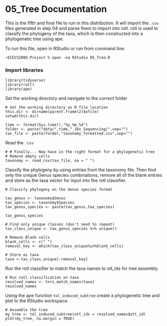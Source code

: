 # 05_Tree Documentation
This is the fifth and final file to run in this distribution. It will import the `.csv` files generated in step 04 and parse them to import into rotl. rotl is used to classify the phylogeny of the taxa, which is then constructed into a phylogenetic tree using ape. 

To run this file, open in RStudio or run from command line:
```
~ECEV32000_Project % open -na RStudio 05_Tree.R
```

### Import libraries
```
library(tidyverse)
library(rotl)
library(ape)
```
Set the working directory and navigate to the correct folder
```
# Set the working directory as R file location
this.dir <- dirname(parent.frame(2)$ofile)
setwd(this.dir)

time <- format(Sys.time(),"%y_%m_%d")
folder <- paste("data/",time,"_16s_Sequencing/",sep="")
tax_file <- paste(folder,"taxonomy_formatted.csv",sep="")
```
Read the `.csv`
```
# # Finally... Now have in the right format for a phylogenetic tree
# Remove empty cells
taxonomy <- read_csv(tax_file, na = " ")
```
Classify the phylogeny by using entries from the taxonomy file. Then find only the unique Genus species combinations, remove all of the blank entries and store as the taxa vector for input into the rotl classifier.
```
# Classify phylogeny on the Genus species format

tax_genus <- taxonomy$Genus
tax_species <- taxonomy$Species
tax_genus_species <- paste(tax_genus,tax_species)

tax_genus_species

# Find only unique classes (don't need to repeat)
tax_class_unique <- tax_genus_species %>% unique()

# Remove Blank cells
blank_cells <- c(" ")
removal_key <- which(tax_class_unique%in%blank_cells)

# Store as taxa
taxa <-tax_class_unique[-removal_key]
```
Run the rotl classifier to match the taxa names to ott_ids for tree assembly.
```
# Run rotl classification on taxa
resolved_names <- tnrs_match_names(taxa)
resolved_names
```
Using the ape function `tol_induced_subtree` create a phylogenetic tree and plot to the RStudio workspace.
```
# Assemble the tree
my_tree <- tol_induced_subtree(ott_ids = resolved_names$ott_id)
plot(my_tree, no.margin = TRUE)
```
